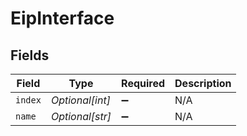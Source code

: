 # EipInterface


## Fields

| Field              | Type               | Required           | Description        |
| ------------------ | ------------------ | ------------------ | ------------------ |
| `index`            | *Optional[int]*    | :heavy_minus_sign: | N/A                |
| `name`             | *Optional[str]*    | :heavy_minus_sign: | N/A                |